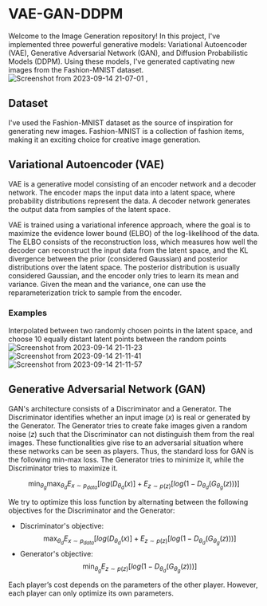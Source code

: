 # VAE-GAN-DDPM

Welcome to the Image Generation repository! In this project, I've implemented three powerful generative models: Variational Autoencoder (VAE), Generative Adversarial Network (GAN), and Diffusion Probabilistic Models (DDPM). Using these models, I've generated captivating new images from the Fashion-MNIST dataset.
![Screenshot from 2023-09-14 21-07-01](https://github.com/hamidrezayaghobi/VAE-GAN-DDPM/assets/59170724/14d0ed6f-4147-4072-9440-8bba36cbf060) ,</br>


## Dataset
I've used the Fashion-MNIST dataset as the source of inspiration for generating new images. Fashion-MNIST is a collection of fashion items, making it an exciting choice for creative image generation.

## Variational Autoencoder (VAE)
VAE is a generative model consisting of an encoder network and a decoder network. The encoder maps the input data into a latent space, where probability distributions represent the data. A decoder network generates the output data from samples of the latent space.

VAE is trained using a variational inference approach, where the goal is to maximize the evidence lower bound (ELBO) of the log-likelihood of the data. The ELBO consists of the reconstruction loss, which measures how well the decoder can reconstruct the input data from the latent space, and the KL divergence between the prior (considered Gaussian) and posterior distributions over the latent space. The posterior distribution is usually considered Gaussian, and the encoder only tries to learn its mean and variance. Given the mean and the variance, one can use the reparameterization trick to sample from the encoder.
### Examples
Interpolated between two randomly chosen points in the latent space, and choose 10 equally distant latent points between the random points
![Screenshot from 2023-09-14 21-11-23](https://github.com/hamidrezayaghobi/VAE-GAN-DDPM/assets/59170724/eaaa14a6-ac02-4de1-ad11-07e34112305e)
![Screenshot from 2023-09-14 21-11-41](https://github.com/hamidrezayaghobi/VAE-GAN-DDPM/assets/59170724/44dcb400-cc09-4911-9f2f-b0928e6328d1)
![Screenshot from 2023-09-14 21-11-57](https://github.com/hamidrezayaghobi/VAE-GAN-DDPM/assets/59170724/7143e7ee-06e3-42b7-b437-1064474eaadd)


## Generative Adversarial Network (GAN)
GAN's architecture consists of a Discriminator and a Generator. The Discriminator identifies whether an input image ($x$) is real or generated by the Generator. The Generator tries to create fake images given a random noise ($z$) such that the Discriminator can not distinguish them from the real images. These functionalities give rise to an adversarial situation where these networks can be seen as players. Thus, the standard loss for GAN is the following min-max loss. The Generator tries to minimize it, while the Discriminator tries to maximize it.

$$ \min_{\theta_g} \max_{\theta_d} E_{x \sim p_{data}}[log(D_{\theta_d}(x)] + E_{z \sim p(z)}[log(1 - D_{\theta_d}(G_{\theta_g}(z)))] $$

We try to optimize this loss function by alternating between the following objectives for the Discriminator and the Generator:
+ Discriminator's objective:
 $$ \max_{\theta_d} E_{x \sim p_{data}}[log(D_{\theta_d}(x)] + E_{z \sim p(z)}[log(1 - D_{\theta_d}(G_{\theta_g}(z)))] $$
+ Generator's objective:
$$ \min_{\theta_g} E_{z \sim p(z)}[log(1 - D_{\theta_d}(G_{\theta_g}(z)))] $$

Each player’s cost depends on the parameters of the other player. However, each
player can only optimize its own parameters.

